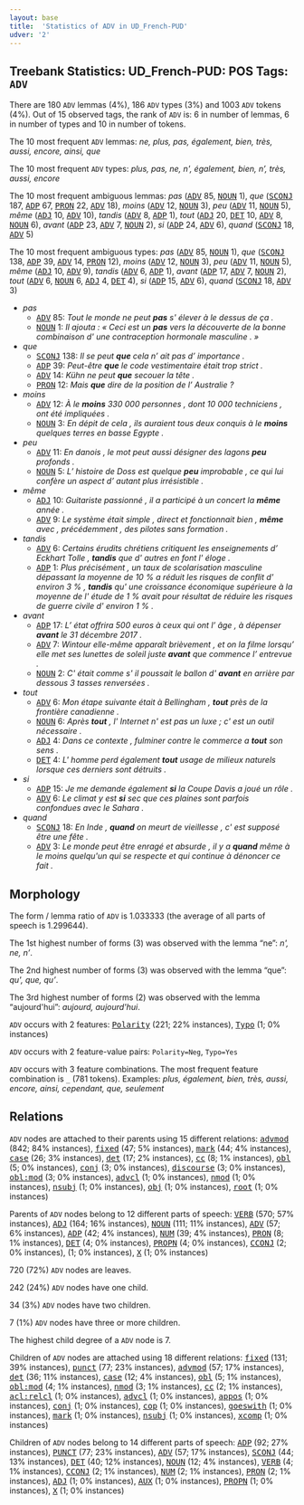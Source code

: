 ```yaml
---
layout: base
title:  'Statistics of ADV in UD_French-PUD'
udver: '2'
---
```


## Treebank Statistics: UD_French-PUD: POS Tags: `ADV`

There are 180 `ADV` lemmas (4%), 186 `ADV` types (3%) and 1003 `ADV` tokens (4%).
Out of 15 observed tags, the rank of `ADV` is: 6 in number of lemmas, 6 in number of types and 10 in number of tokens.

The 10 most frequent `ADV` lemmas: <em>ne, plus, pas, également, bien, très, aussi, encore, ainsi, que</em>

The 10 most frequent `ADV` types:  <em>plus, pas, ne, n', également, bien, n’, très, aussi, encore</em>

The 10 most frequent ambiguous lemmas: <em>pas</em> (<tt><a href="fr_pud-pos-ADV.html">ADV</a></tt> 85, <tt><a href="fr_pud-pos-NOUN.html">NOUN</a></tt> 1), <em>que</em> (<tt><a href="fr_pud-pos-SCONJ.html">SCONJ</a></tt> 187, <tt><a href="fr_pud-pos-ADP.html">ADP</a></tt> 67, <tt><a href="fr_pud-pos-PRON.html">PRON</a></tt> 22, <tt><a href="fr_pud-pos-ADV.html">ADV</a></tt> 18), <em>moins</em> (<tt><a href="fr_pud-pos-ADV.html">ADV</a></tt> 12, <tt><a href="fr_pud-pos-NOUN.html">NOUN</a></tt> 3), <em>peu</em> (<tt><a href="fr_pud-pos-ADV.html">ADV</a></tt> 11, <tt><a href="fr_pud-pos-NOUN.html">NOUN</a></tt> 5), <em>même</em> (<tt><a href="fr_pud-pos-ADJ.html">ADJ</a></tt> 10, <tt><a href="fr_pud-pos-ADV.html">ADV</a></tt> 10), <em>tandis</em> (<tt><a href="fr_pud-pos-ADV.html">ADV</a></tt> 8, <tt><a href="fr_pud-pos-ADP.html">ADP</a></tt> 1), <em>tout</em> (<tt><a href="fr_pud-pos-ADJ.html">ADJ</a></tt> 20, <tt><a href="fr_pud-pos-DET.html">DET</a></tt> 10, <tt><a href="fr_pud-pos-ADV.html">ADV</a></tt> 8, <tt><a href="fr_pud-pos-NOUN.html">NOUN</a></tt> 6), <em>avant</em> (<tt><a href="fr_pud-pos-ADP.html">ADP</a></tt> 23, <tt><a href="fr_pud-pos-ADV.html">ADV</a></tt> 7, <tt><a href="fr_pud-pos-NOUN.html">NOUN</a></tt> 2), <em>si</em> (<tt><a href="fr_pud-pos-ADP.html">ADP</a></tt> 24, <tt><a href="fr_pud-pos-ADV.html">ADV</a></tt> 6), <em>quand</em> (<tt><a href="fr_pud-pos-SCONJ.html">SCONJ</a></tt> 18, <tt><a href="fr_pud-pos-ADV.html">ADV</a></tt> 5)

The 10 most frequent ambiguous types:  <em>pas</em> (<tt><a href="fr_pud-pos-ADV.html">ADV</a></tt> 85, <tt><a href="fr_pud-pos-NOUN.html">NOUN</a></tt> 1), <em>que</em> (<tt><a href="fr_pud-pos-SCONJ.html">SCONJ</a></tt> 138, <tt><a href="fr_pud-pos-ADP.html">ADP</a></tt> 39, <tt><a href="fr_pud-pos-ADV.html">ADV</a></tt> 14, <tt><a href="fr_pud-pos-PRON.html">PRON</a></tt> 12), <em>moins</em> (<tt><a href="fr_pud-pos-ADV.html">ADV</a></tt> 12, <tt><a href="fr_pud-pos-NOUN.html">NOUN</a></tt> 3), <em>peu</em> (<tt><a href="fr_pud-pos-ADV.html">ADV</a></tt> 11, <tt><a href="fr_pud-pos-NOUN.html">NOUN</a></tt> 5), <em>même</em> (<tt><a href="fr_pud-pos-ADJ.html">ADJ</a></tt> 10, <tt><a href="fr_pud-pos-ADV.html">ADV</a></tt> 9), <em>tandis</em> (<tt><a href="fr_pud-pos-ADV.html">ADV</a></tt> 6, <tt><a href="fr_pud-pos-ADP.html">ADP</a></tt> 1), <em>avant</em> (<tt><a href="fr_pud-pos-ADP.html">ADP</a></tt> 17, <tt><a href="fr_pud-pos-ADV.html">ADV</a></tt> 7, <tt><a href="fr_pud-pos-NOUN.html">NOUN</a></tt> 2), <em>tout</em> (<tt><a href="fr_pud-pos-ADV.html">ADV</a></tt> 6, <tt><a href="fr_pud-pos-NOUN.html">NOUN</a></tt> 6, <tt><a href="fr_pud-pos-ADJ.html">ADJ</a></tt> 4, <tt><a href="fr_pud-pos-DET.html">DET</a></tt> 4), <em>si</em> (<tt><a href="fr_pud-pos-ADP.html">ADP</a></tt> 15, <tt><a href="fr_pud-pos-ADV.html">ADV</a></tt> 6), <em>quand</em> (<tt><a href="fr_pud-pos-SCONJ.html">SCONJ</a></tt> 18, <tt><a href="fr_pud-pos-ADV.html">ADV</a></tt> 3)


* <em>pas</em>
  * <tt><a href="fr_pud-pos-ADV.html">ADV</a></tt> 85: <em>Tout le monde ne peut <b>pas</b> s' élever à le dessus de ça .</em>
  * <tt><a href="fr_pud-pos-NOUN.html">NOUN</a></tt> 1: <em>Il ajouta : « Ceci est un <b>pas</b> vers la découverte de la bonne combinaison d' une contraception hormonale masculine . »</em>
* <em>que</em>
  * <tt><a href="fr_pud-pos-SCONJ.html">SCONJ</a></tt> 138: <em>Il se peut <b>que</b> cela n’ ait pas d’ importance .</em>
  * <tt><a href="fr_pud-pos-ADP.html">ADP</a></tt> 39: <em>Peut-être <b>que</b> le code vestimentaire était trop strict .</em>
  * <tt><a href="fr_pud-pos-ADV.html">ADV</a></tt> 14: <em>Kühn ne peut <b>que</b> secouer la tête .</em>
  * <tt><a href="fr_pud-pos-PRON.html">PRON</a></tt> 12: <em>Mais <b>que</b> dire de la position de l’ Australie ?</em>
* <em>moins</em>
  * <tt><a href="fr_pud-pos-ADV.html">ADV</a></tt> 12: <em>À le <b>moins</b> 330 000 personnes , dont 10 000 techniciens , ont été impliquées .</em>
  * <tt><a href="fr_pud-pos-NOUN.html">NOUN</a></tt> 3: <em>En dépit de cela , ils auraient tous deux conquis à le <b>moins</b> quelques terres en basse Egypte .</em>
* <em>peu</em>
  * <tt><a href="fr_pud-pos-ADV.html">ADV</a></tt> 11: <em>En danois , le mot peut aussi désigner des lagons <b>peu</b> profonds .</em>
  * <tt><a href="fr_pud-pos-NOUN.html">NOUN</a></tt> 5: <em>L’ histoire de Doss est quelque <b>peu</b> improbable , ce qui lui confère un aspect d’ autant plus irrésistible .</em>
* <em>même</em>
  * <tt><a href="fr_pud-pos-ADJ.html">ADJ</a></tt> 10: <em>Guitariste passionné , il a participé à un concert la <b>même</b> année .</em>
  * <tt><a href="fr_pud-pos-ADV.html">ADV</a></tt> 9: <em>Le système était simple , direct et fonctionnait bien , <b>même</b> avec , précédemment , des pilotes sans formation .</em>
* <em>tandis</em>
  * <tt><a href="fr_pud-pos-ADV.html">ADV</a></tt> 6: <em>Certains érudits chrétiens critiquent les enseignements d’ Eckhart Tolle , <b>tandis</b> que d' autres en font l' éloge .</em>
  * <tt><a href="fr_pud-pos-ADP.html">ADP</a></tt> 1: <em>Plus précisément , un taux de scolarisation masculine dépassant la moyenne de 10 % a réduit les risques de conflit d' environ 3 % , <b>tandis</b> qu' une croissance économique supérieure à la moyenne de l' étude de 1 % avait pour résultat de réduire les risques de guerre civile d' environ 1 % .</em>
* <em>avant</em>
  * <tt><a href="fr_pud-pos-ADP.html">ADP</a></tt> 17: <em>L’ état offrira 500 euros à ceux qui ont l’ âge , à dépenser <b>avant</b> le 31 décembre 2017 .</em>
  * <tt><a href="fr_pud-pos-ADV.html">ADV</a></tt> 7: <em>Wintour elle-même apparaît brièvement , et on la filme lorsqu’ elle met ses lunettes de soleil juste <b>avant</b> que commence l’ entrevue .</em>
  * <tt><a href="fr_pud-pos-NOUN.html">NOUN</a></tt> 2: <em>C' était comme s' il poussait le ballon d' <b>avant</b> en arrière par dessous 3 tasses renversées .</em>
* <em>tout</em>
  * <tt><a href="fr_pud-pos-ADV.html">ADV</a></tt> 6: <em>Mon étape suivante était à Bellingham , <b>tout</b> près de la frontière canadienne .</em>
  * <tt><a href="fr_pud-pos-NOUN.html">NOUN</a></tt> 6: <em>Après <b>tout</b> , l' Internet n' est pas un luxe ; c' est un outil nécessaire .</em>
  * <tt><a href="fr_pud-pos-ADJ.html">ADJ</a></tt> 4: <em>Dans ce contexte , fulminer contre le commerce a <b>tout</b> son sens .</em>
  * <tt><a href="fr_pud-pos-DET.html">DET</a></tt> 4: <em>L' homme perd également <b>tout</b> usage de milieux naturels lorsque ces derniers sont détruits .</em>
* <em>si</em>
  * <tt><a href="fr_pud-pos-ADP.html">ADP</a></tt> 15: <em>Je me demande également <b>si</b> la Coupe Davis a joué un rôle .</em>
  * <tt><a href="fr_pud-pos-ADV.html">ADV</a></tt> 6: <em>Le climat y est <b>si</b> sec que ces plaines sont parfois confondues avec le Sahara .</em>
* <em>quand</em>
  * <tt><a href="fr_pud-pos-SCONJ.html">SCONJ</a></tt> 18: <em>En Inde , <b>quand</b> on meurt de vieillesse , c' est supposé être une fête .</em>
  * <tt><a href="fr_pud-pos-ADV.html">ADV</a></tt> 3: <em>Le monde peut être enragé et absurde , il y a <b>quand</b> même à le moins quelqu'un qui se respecte et qui continue à dénoncer ce fait .</em>

## Morphology

The form / lemma ratio of `ADV` is 1.033333 (the average of all parts of speech is 1.299644).

The 1st highest number of forms (3) was observed with the lemma “ne”: <em>n', ne, n’</em>.

The 2nd highest number of forms (3) was observed with the lemma “que”: <em>qu', que, qu’</em>.

The 3rd highest number of forms (2) was observed with the lemma “aujourd'hui”: <em>aujourd, aujourd'hui</em>.

`ADV` occurs with 2 features: <tt><a href="fr_pud-feat-Polarity.html">Polarity</a></tt> (221; 22% instances), <tt><a href="fr_pud-feat-Typo.html">Typo</a></tt> (1; 0% instances)

`ADV` occurs with 2 feature-value pairs: `Polarity=Neg`, `Typo=Yes`

`ADV` occurs with 3 feature combinations.
The most frequent feature combination is `_` (781 tokens).
Examples: <em>plus, également, bien, très, aussi, encore, ainsi, cependant, que, seulement</em>


## Relations

`ADV` nodes are attached to their parents using 15 different relations: <tt><a href="fr_pud-dep-advmod.html">advmod</a></tt> (842; 84% instances), <tt><a href="fr_pud-dep-fixed.html">fixed</a></tt> (47; 5% instances), <tt><a href="fr_pud-dep-mark.html">mark</a></tt> (44; 4% instances), <tt><a href="fr_pud-dep-case.html">case</a></tt> (26; 3% instances), <tt><a href="fr_pud-dep-det.html">det</a></tt> (17; 2% instances), <tt><a href="fr_pud-dep-cc.html">cc</a></tt> (8; 1% instances), <tt><a href="fr_pud-dep-obl.html">obl</a></tt> (5; 0% instances), <tt><a href="fr_pud-dep-conj.html">conj</a></tt> (3; 0% instances), <tt><a href="fr_pud-dep-discourse.html">discourse</a></tt> (3; 0% instances), <tt><a href="fr_pud-dep-obl-mod.html">obl:mod</a></tt> (3; 0% instances), <tt><a href="fr_pud-dep-advcl.html">advcl</a></tt> (1; 0% instances), <tt><a href="fr_pud-dep-nmod.html">nmod</a></tt> (1; 0% instances), <tt><a href="fr_pud-dep-nsubj.html">nsubj</a></tt> (1; 0% instances), <tt><a href="fr_pud-dep-obj.html">obj</a></tt> (1; 0% instances), <tt><a href="fr_pud-dep-root.html">root</a></tt> (1; 0% instances)

Parents of `ADV` nodes belong to 12 different parts of speech: <tt><a href="fr_pud-pos-VERB.html">VERB</a></tt> (570; 57% instances), <tt><a href="fr_pud-pos-ADJ.html">ADJ</a></tt> (164; 16% instances), <tt><a href="fr_pud-pos-NOUN.html">NOUN</a></tt> (111; 11% instances), <tt><a href="fr_pud-pos-ADV.html">ADV</a></tt> (57; 6% instances), <tt><a href="fr_pud-pos-ADP.html">ADP</a></tt> (42; 4% instances), <tt><a href="fr_pud-pos-NUM.html">NUM</a></tt> (39; 4% instances), <tt><a href="fr_pud-pos-PRON.html">PRON</a></tt> (8; 1% instances), <tt><a href="fr_pud-pos-DET.html">DET</a></tt> (4; 0% instances), <tt><a href="fr_pud-pos-PROPN.html">PROPN</a></tt> (4; 0% instances), <tt><a href="fr_pud-pos-CCONJ.html">CCONJ</a></tt> (2; 0% instances),  (1; 0% instances), <tt><a href="fr_pud-pos-X.html">X</a></tt> (1; 0% instances)

720 (72%) `ADV` nodes are leaves.

242 (24%) `ADV` nodes have one child.

34 (3%) `ADV` nodes have two children.

7 (1%) `ADV` nodes have three or more children.

The highest child degree of a `ADV` node is 7.

Children of `ADV` nodes are attached using 18 different relations: <tt><a href="fr_pud-dep-fixed.html">fixed</a></tt> (131; 39% instances), <tt><a href="fr_pud-dep-punct.html">punct</a></tt> (77; 23% instances), <tt><a href="fr_pud-dep-advmod.html">advmod</a></tt> (57; 17% instances), <tt><a href="fr_pud-dep-det.html">det</a></tt> (36; 11% instances), <tt><a href="fr_pud-dep-case.html">case</a></tt> (12; 4% instances), <tt><a href="fr_pud-dep-obl.html">obl</a></tt> (5; 1% instances), <tt><a href="fr_pud-dep-obl-mod.html">obl:mod</a></tt> (4; 1% instances), <tt><a href="fr_pud-dep-nmod.html">nmod</a></tt> (3; 1% instances), <tt><a href="fr_pud-dep-cc.html">cc</a></tt> (2; 1% instances), <tt><a href="fr_pud-dep-acl-relcl.html">acl:relcl</a></tt> (1; 0% instances), <tt><a href="fr_pud-dep-advcl.html">advcl</a></tt> (1; 0% instances), <tt><a href="fr_pud-dep-appos.html">appos</a></tt> (1; 0% instances), <tt><a href="fr_pud-dep-conj.html">conj</a></tt> (1; 0% instances), <tt><a href="fr_pud-dep-cop.html">cop</a></tt> (1; 0% instances), <tt><a href="fr_pud-dep-goeswith.html">goeswith</a></tt> (1; 0% instances), <tt><a href="fr_pud-dep-mark.html">mark</a></tt> (1; 0% instances), <tt><a href="fr_pud-dep-nsubj.html">nsubj</a></tt> (1; 0% instances), <tt><a href="fr_pud-dep-xcomp.html">xcomp</a></tt> (1; 0% instances)

Children of `ADV` nodes belong to 14 different parts of speech: <tt><a href="fr_pud-pos-ADP.html">ADP</a></tt> (92; 27% instances), <tt><a href="fr_pud-pos-PUNCT.html">PUNCT</a></tt> (77; 23% instances), <tt><a href="fr_pud-pos-ADV.html">ADV</a></tt> (57; 17% instances), <tt><a href="fr_pud-pos-SCONJ.html">SCONJ</a></tt> (44; 13% instances), <tt><a href="fr_pud-pos-DET.html">DET</a></tt> (40; 12% instances), <tt><a href="fr_pud-pos-NOUN.html">NOUN</a></tt> (12; 4% instances), <tt><a href="fr_pud-pos-VERB.html">VERB</a></tt> (4; 1% instances), <tt><a href="fr_pud-pos-CCONJ.html">CCONJ</a></tt> (2; 1% instances), <tt><a href="fr_pud-pos-NUM.html">NUM</a></tt> (2; 1% instances), <tt><a href="fr_pud-pos-PRON.html">PRON</a></tt> (2; 1% instances), <tt><a href="fr_pud-pos-ADJ.html">ADJ</a></tt> (1; 0% instances), <tt><a href="fr_pud-pos-AUX.html">AUX</a></tt> (1; 0% instances), <tt><a href="fr_pud-pos-PROPN.html">PROPN</a></tt> (1; 0% instances), <tt><a href="fr_pud-pos-X.html">X</a></tt> (1; 0% instances)

